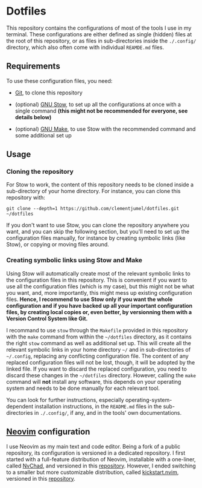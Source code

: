 # Dotfiles

This repository contains the configurations of most of the tools I use in my terminal. These
configurations are either defined as single (hidden) files at the root of this repository, or as
files in sub-directories inside the `./.config/` directory, which also often come with individual
`REAMDE.md` files.

## Requirements

To use these configuration files, you need:

- [Git](https://git-scm.com/), to clone this repository

- (optional) [GNU Stow](https://www.gnu.org/software/stow/), to set up all the configurations at
  once with a single command **(this might not be recommended for everyone, see details below)**

- (optional) [GNU Make](https://www.gnu.org/software/make/), to use Stow with the recommended
  command and some additional set up

## Usage

### Cloning the repository

For Stow to work, the content of this repository needs to be cloned inside a sub-directory of your
home directory. For instance, you can clone this repository with:

```shell
git clone --depth=1 https://github.com/clementjumel/dotfiles.git ~/dotfiles
```

If you don't want to use Stow, you can clone the repository anywhere you want, and you can skip the
following section, but you'll need to set up the configuration files manually, for instance by
creating symbolic links (like Stow), or copying or moving files around.

### Creating symbolic links using Stow and Make

Using Stow will automatically create most of the relevant symbolic links to the configuration files
in this repository. This is convenient if you want to use all the configuration files (which is my
case), but this might not be what you want, and, more importantly, this might mess up existing
configuration files. **Hence, I recommend to use Stow only if you want the whole configuration and
if you have backed up all your important configuration files, by creating local copies or, even
better, by versionning them with a Version Control System like Git.**

I recommand to use `stow` through the `Makefile` provided in this repository with the `make` command
from within the `~/dotfiles` directory, as it contains the right `stow` command as well as
additional set up. This will create all the relevant symbolic links in your home directory `~/` and
in sub-directories of `~/.config`, replacing any conflicting configuration file. The content of any
replaced configuration files will not be lost, though, it will be adopted by the linked file. If you
want to discard the replaced configuration, you need to discard these changes in the `~/dotfiles`
directory. However, calling the `make` command will **not** install any software, this depends on
your operating system and needs to be done manually for each relevant tool.

You can look for further instructions, especially operating-system-dependent installation
instructions, in the `README.md` files in the sub-directories in `./.config/`, if any, and in the
tools' own documentations.

## [Neovim](https://neovim.io/) configuration

I use Neovim as my main text and code editor. Being a fork of a public repository, its configuration
is versioned in a dedicated repository. I first started with a full-feature distribution of Neovim,
installable with a one-liner, called [NvChad](https://nvchad.com/), and versioned in this
[repository](https://github.com/clementjumel/NvChad). However, I ended switching to a smaller but
more customizable distribution, called [kickstart.nvim](https://github.com/nvim-lua/kickstart.nvim),
versioned in this [repository](https://github.com/clementjumel/kickstart.nvim).
